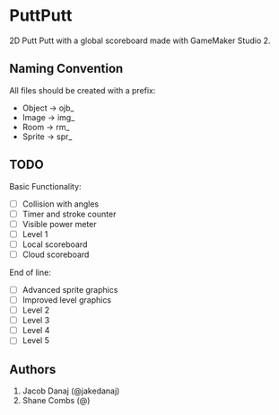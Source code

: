 # PuttPutt
2D Putt Putt with a global scoreboard made with GameMaker Studio 2.

## Naming Convention
All files should be created with a prefix:
- Object -> ojb_
- Image -> img_
- Room -> rm_
- Sprite -> spr_

## TODO
Basic Functionality:
- [ ] Collision with angles
- [ ] Timer and stroke counter
- [ ] Visible power meter
- [ ] Level 1
- [ ] Local scoreboard
- [ ] Cloud scoreboard

End of line:
- [ ] Advanced sprite graphics
- [ ] Improved level graphics
- [ ] Level 2
- [ ] Level 3
- [ ] Level 4
- [ ] Level 5

## Authors
1) Jacob Danaj (@jakedanaj)
2) Shane Combs (@)
